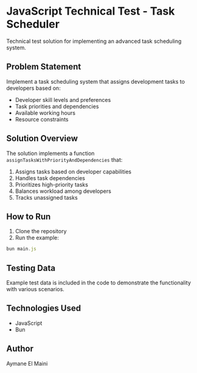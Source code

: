 # JavaScript Technical Test - Task Scheduler

Technical test solution for implementing an advanced task scheduling system.

## Problem Statement
Implement a task scheduling system that assigns development tasks to developers based on:
- Developer skill levels and preferences
- Task priorities and dependencies
- Available working hours
- Resource constraints

## Solution Overview

The solution implements a function `assignTasksWithPriorityAndDependencies` that:
1. Assigns tasks based on developer capabilities
2. Handles task dependencies
3. Prioritizes high-priority tasks
4. Balances workload among developers
5. Tracks unassigned tasks

## How to Run

1. Clone the repository
2. Run the example:
```javascript
bun main.js
```

## Testing Data
Example test data is included in the code to demonstrate the functionality with various scenarios.

## Technologies Used
- JavaScript
- Bun

## Author
Aymane El Maini
